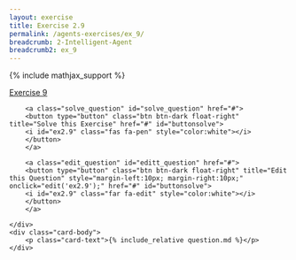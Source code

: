 ```yaml
---
layout: exercise
title: Exercise 2.9
permalink: /agents-exercises/ex_9/
breadcrumb: 2-Intelligent-Agent
breadcrumb2: ex_9
---
```


{% include mathjax_support %}

<div class="card">
    <div class="card-header p-2">
        <a href='#' class="p-2">Exercise 9</a>

        <a class="solve_question" id="solve_question" href="#">
        <button type="button" class="btn btn-dark float-right" title="Solve this Exercise" href="#" id="buttonsolve">
        <i id="ex2.9" class="fas fa-pen" style="color:white"></i>
        </button>
        </a>

        <a class="edit_question" id="editt_question" href="#">
        <button type="button" class="btn btn-dark float-right" title="Edit this Question" style="margin-left:10px; margin-right:10px;" onclick="edit('ex2.9');" href="#" id="buttonsolve">
        <i id="ex2.9" class="far fa-edit" style="color:white"></i>
        </button>
        </a>

    </div>
    <div class="card-body">
        <p class="card-text">{% include_relative question.md %}</p>
    </div>
</div>

<br>
